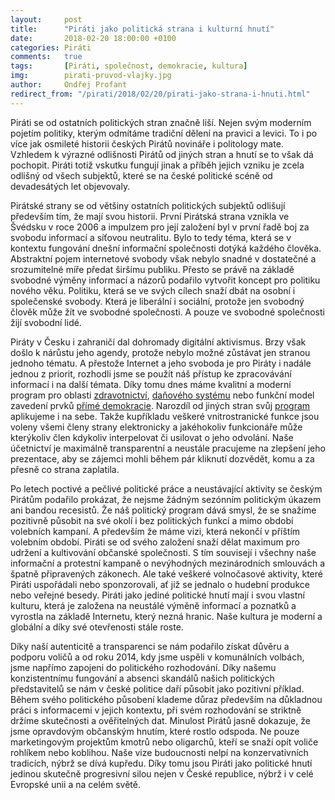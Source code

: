 ```yaml
---
layout:     post
title:      "Piráti jako politická strana i kulturní hnutí"
date:       2018-02-20 18:00:00 +0100
categories: Piráti
comments:   true
tags:       [Piráti, společnost, demokracie, kultura]
img:        pirati-pruvod-vlajky.jpg
author:     Ondřej Profant
redirect_from: "/pirati/2018/02/20/pirati-jako-strana-i-hnuti.html"
---
```


Piráti se od ostatních politických stran značně liší. Nejen svým moderním pojetím politiky, kterým odmítáme tradiční dělení na pravici a levici. To i po více jak osmileté historii českých Pirátů novináře i politology mate. Vzhledem k výrazné odlišnosti Pirátů od jiných stran a hnutí se to však dá pochopit. Piráti totiž vskutku fungují jinak a příběh jejich vzniku je zcela odlišný od všech subjektů, které se na české politické scéně od devadesátých let objevovaly.
<!--more-->
Pirátské strany se od většiny ostatních politických subjektů odlišují především tím, že mají svou historii. První Pirátská strana vznikla ve Švédsku v roce 2006 a impulzem pro její založení byl v první řadě boj za svobodu informací a síťovou neutralitu. Bylo to tedy téma, která se v kontextu fungování dnešní informační společnosti dotýká každého člověka. Abstraktní pojem internetové svobody však nebylo snadné v dostatečné a srozumitelné míře předat širšímu publiku. Přesto se právě na základě svobodné výměny informací a názorů podařilo vytvořit koncept pro politiku nového věku. Politiku, která se ve svých cílech snaží dbát na osobní i společenské svobody. Která je liberální i sociální, protože jen svobodný člověk může žít ve svobodné společnosti. A pouze ve svobodné společnosti žijí svobodní lidé.

Piráty v Česku i zahraničí dal dohromady digitální aktivismus. Brzy však došlo k nárůstu jeho agendy, protože nebylo možné zůstávat jen stranou jednoho tématu. A přestože Internet a jeho svoboda je pro Piráty i nadále jednou z priorit, rozhodli jsme se použít náš přístup ke zpracovávání informací i na další témata. Díky tomu dnes máme kvalitní a moderní program pro oblasti [zdravotnictví](https://www.pirati.cz/program/dlouhodoby/zdravotnictvi/), [daňového systému](https://www.pirati.cz/program/dlouhodoby/dane/) nebo funkční model zavedení prvků [přímé demokracie](https://www.pirati.cz/program/dlouhodoby/prima-demokracie/). Narozdíl od jiných stran svůj [program](https://www.pirati.cz/program/) aplikujeme i na sebe. Takže kupříkladu veškeré vnitrostranické funkce jsou voleny všemi členy strany elektronicky a jakéhokoliv funkcionáře může kterýkoliv člen kdykoliv interpelovat či usilovat o jeho odvolání. Naše účetnictví je maximálně transparentní a neustále pracujeme na zlepšení jeho prezentace, aby se zájemci mohli během pár kliknutí dozvědět, komu a za přesně co strana zaplatila.

Po letech poctivé a pečlivé politické práce a neustávající aktivity se českým Pirátům podařilo prokázat, že nejsme žádným sezónním politickým úkazem ani bandou recesistů. Že náš politický program dává smysl, že se snažíme pozitivně působit na své okolí i bez politických funkcí a mimo období volebních kampaní. A především že máme vizi, která nekončí v příštím volebním období. Piráti se od svého založení snaží dělat maximum pro udržení a kultivování občanské společnosti. S tím souvisejí i všechny naše informační a protestní kampaně o nevýhodných mezinárodních smlouvách a špatně připravených zákonech. Ale také veškeré volnočasové aktivity, které Piráti uspořádali nebo sponzorovali, ať již se jednalo o hudební produkce nebo veřejné besedy. Piráti jako jediné politické hnutí mají i svou vlastní kulturu, která je založena na neustálé výměně informací a poznatků a vyrostla na základě Internetu, který nezná hranic. Naše kultura je moderní a globální a díky své otevřenosti stále roste.

Díky naší autenticitě a transparenci se nám podařilo získat důvěru a podporu voličů a od roku 2014, kdy jsme uspěli v komunálních volbách, jsme napřímo zapojeni do politického rozhodování. Díky našemu konzistentnímu fungování a absenci skandálů našich politických představitelů se nám v české politice daří působit jako pozitivní příklad. Během svého politického působení klademe důraz především na důkladnou práci s informacemi v jejich kontextu, při svém rozhodování se striktně držíme skutečnosti a ověřitelných dat. Minulost Pirátů jasně dokazuje, že jsme opravdovým občanským hnutím, které rostlo odspoda. Ne pouze marketingovým projektům kmotrů nebo oligarchů, kteří se snaží opít voliče rohlíkem nebo koblihou. Naše vize budoucnosti nelpí na konzervativních tradicích, nýbrž se dívá kupředu. Díky tomu jsou Piráti jako politické hnutí jedinou skutečně progresivní silou nejen v České republice, nýbrž i v celé Evropské unii a na celém světě.
